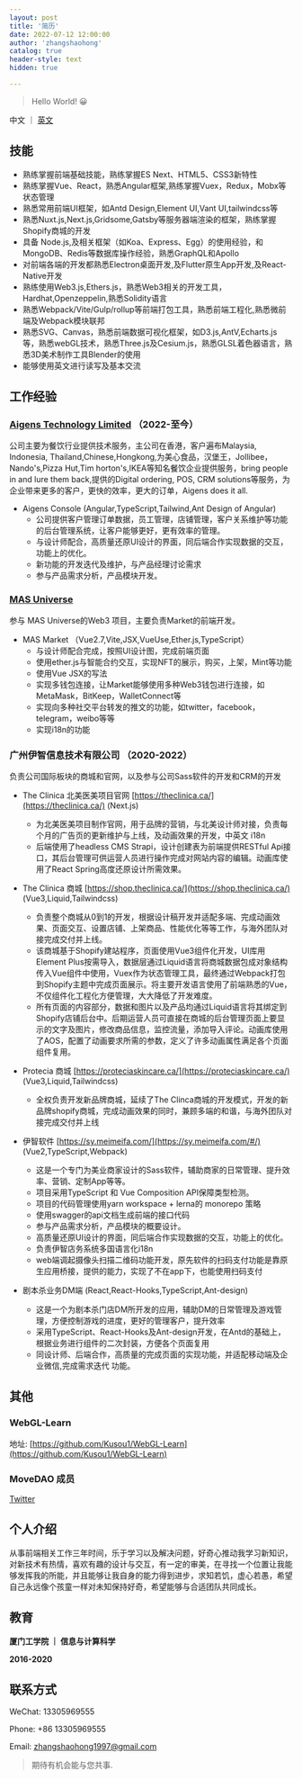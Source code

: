 ```yaml
---
layout: post
title: '简历'
date: 2022-07-12 12:00:00
author: 'zhangshaohong'
catalog: true
header-style: text
hidden: true

---
```



> Hello World! 😀

中文 ｜ [英文](/2022/07/12/resume/)


## 技能

- 熟练掌握前端基础技能，熟练掌握ES Next、HTML5、CSS3新特性
- 熟练掌握Vue、React，熟悉Angular框架,熟练掌握Vuex，Redux，Mobx等状态管理
- 熟悉常用前端UI框架，如Antd Design,Element UI,Vant UI,tailwindcss等
- 熟悉Nuxt.js,Next.js,Gridsome,Gatsby等服务器端渲染的框架，熟练掌握Shopify商城的开发
- 具备 Node.js,及相关框架（如Koa、Express、Egg）的使用经验，和MongoDB、Redis等数据库操作经验，熟悉GraphQL和Apollo
- 对前端各端的开发都熟悉Electron桌面开发,及Flutter原生App开发,及React-Native开发
- 熟练使用Web3.js,Ethers.js，熟悉Web3相关的开发工具，Hardhat,Openzeppelin,熟悉Solidity语言
- 熟悉Webpack/Vite/Gulp/rollup等前端打包工具，熟悉前端工程化,熟悉微前端及Webpack模块联邦
- 熟悉SVG、Canvas，熟悉前端数据可视化框架，如D3.js,AntV,Echarts.js等，熟悉webGL技术，熟悉Three.js及Cesium.js，熟悉GLSL着色器语言，熟悉3D美术制作工具Blender的使用
- 能够使用英文进行读写及基本交流

## 工作经验
### [Aigens Technology Limited](https://www.aigens.com/) （2022-至今）
公司主要为餐饮行业提供技术服务，主公司在香港，客户遍布Malaysia, Indonesia, Thailand,Chinese,Hongkong,为美心食品，汉堡王，Jollibee，Nando's,Pizza Hut,Tim horton's,IKEA等知名餐饮企业提供服务，bring people in and lure them back,提供的Digital ordering, POS, CRM solutions等服务，为企业带来更多的客户，更快的效率，更大的订单，Aigens does it all.
- Aigens Console
(Angular,TypeScript,Tailwind,Ant Design of Angular)
	- 公司提供客户管理订单数据，员工管理，店铺管理，客户关系维护等功能的后台管理系统，让客户能够更好，更有效率的管理。
  - 与设计师配合，高质量还原UI设计的界面，同后端合作实现数据的交互，功能上的优化。
  - 新功能的开发迭代及维护，与产品经理讨论需求
  - 参与产品需求分析，产品模块开发。

### [MAS Universe](https://twitter.com/meta_avatar)
参与 MAS Universe的Web3 项目，主要负责Market的前端开发。
- MAS Market
（Vue2.7,Vite,JSX,VueUse,Ether.js,TypeScript）
	- 与设计师配合完成，按照UI设计图，完成前端页面
  - 使用ether.js与智能合约交互，实现NFT的展示，购买，上架，Mint等功能
  - 使用Vue JSX的写法
  - 实现多钱包连接，让Market能够使用多种Web3钱包进行连接，如MetaMask，BitKeep，WalletConnect等
  - 实现向多种社交平台转发的推文的功能，如twitter，facebook，telegram，weibo等等
  - 实现i18n的功能

### 广州伊智信息技术有限公司 （2020-2022）

负责公司国际板块的商城和官网，以及参与公司Sass软件的开发和CRM的开发

- The Clinica 北美医美项目官网 [https://theclinica.ca/](https://theclinica.ca/)
(Next.js) 
  - 为北美医美项目制作官网，用于品牌的营销，与北美设计师对接，负责每个月的广告页的更新维护与上线，及动画效果的开发，中英文 i18n
  - 后端使用了headless CMS Strapi，设计创建表为前端提供RESTful Api接口，其后台管理可供运营人员进行操作完成对网站内容的编辑。动画库使用了React Spring高度还原设计所需效果。
- The Clinica 商城 [https://shop.theclinica.ca/](https://shop.theclinica.ca/) 
(Vue3,Liquid,Tailwindcss)
  - 负责整个商城从0到1的开发，根据设计稿开发并适配多端、完成动画效果、页面交互、设置店铺、上架商品、性能优化等等工作，与海外团队对接完成交付并上线。
  - 该商城基于Shopify建站程序，页面使用Vue3组件化开发，UI库用Element Plus按需导入，数据层通过Liquid语言将商城数据包成对象结构传入Vue组件中使用，Vuex作为状态管理工具，最终通过Webpack打包到Shopify主题中完成页面展示。将主要开发语言使用了前端熟悉的Vue，不仅组件化工程化方便管理，大大降低了开发难度。
  - 所有页面的内容部分，数据和图片以及产品均通过Liquid语言将其绑定到Shopify店铺后台中。后期运营人员可直接在商城的后台管理页面上要显示的文字及图片，修改商品信息，监控流量，添加导入评论。动画库使用了AOS，配置了动画要求所需的参数，定义了许多动画属性满足各个页面组件复用。
- Protecia 商城 [https://proteciaskincare.ca/](https://proteciaskincare.ca/) 
(Vue3,Liquid,Tailwindcss)
  - 全权负责开发新品牌商城，延续了The Clinca商城的开发模式，开发的新品牌shopify商城，完成动画效果的同时，兼顾多端的和谐，与海外团队对接完成交付并上线
- 伊智软件 [https://sy.meimeifa.com/](https://sy.meimeifa.com/#/) 
(Vue2,TypeScript,Webpack)
  - 这是一个专门为美业商家设计的Sass软件，辅助商家的日常管理、提升效率、营销、定制App等等。
  - 项目采用TypeScript 和 Vue Composition API保障类型检测。
  - 项目的代码管理使用yarn workspace + lerna的 monorepo 策略
  - 使用swagger的api文档生成前端的接口代码
  - 参与产品需求分析，产品模块的概要设计。
  - 高质量还原UI设计的界面，同后端合作实现数据的交互，功能上的优化。
  - 负责伊智店务系统多国语言化i18n
  - web端调起摄像头扫描二维码功能开发，原先软件的扫码支付功能是靠原生应用桥接，提供的能力，实现了不在app下，也能使用扫码支付

- 剧本杀业务DM端
(React,React-Hooks,TypeScript,Ant-design)
	- 这是一个为剧本杀门店DM所开发的应用，辅助DM的日常管理及游戏管理，方便控制游戏的进度，更好的管理客户，提升效率
	- 采用TypeScript、React-Hooks及Ant-design开发，在Antd的基础上，根据业务进行组件的二次封装，方便各个页面复用
	- 同设计师、后端合作，⾼质量的完成⻚⾯的实现功能，并适配移动端及企业微信,完成需求迭代 
功能。

## 其他

### WebGL-Learn
地址: [https://github.com/Kusou1/WebGL-Learn](https://github.com/Kusou1/WebGL-Learn)

### MoveDAO 成员 
[Twitter](https://twitter.com/MoveDAOofficial)
 

<!-- ### Kusou1 Bank & Coin(Ethereum)

`React` `tailwindcss` `ethers.js` `solidity`  `hardhat` `openzeppelin`
Bank地址：[https://bank-dapp-osbwi635o-aka-mosthappyman.vercel.app/](https://bank-dapp-osbwi635o-aka-mosthappyman.vercel.app/)（以太币银行）

Coin地址：[https://kusou1-coin.vercel.app/](https://kusou1-coin.vercel.app/) （以太坊代币）

- 前端使用React，及tailwindcss，通过ethers.js与以太坊交互，由于以太坊交易需要间隔，采用swr进行数据请求来保证数据的实时性
- 合约通过alchemy部署在rinkeby测试链上，使用hardhat，方便合约的开发调试及部署，openzeppelin保证合约的可靠及方便开发

### 个人博客

`Javascript` `grunt` `ruby` `liquid`

地址：[https://kusou1.me](https://kusou1.me)

- 个人用于分享的博客

- 通过google-analytics进行流量数据的监控

- 通过sitemap对seo进行优化 -->



## 个人介绍

从事前端相关工作三年时间，乐于学习以及解决问题，好奇心推动我学习新知识，对新技术有热情，喜欢有趣的设计与交互，有一定的审美，在寻找一个位置让我能够发挥我的所能，并且能够让我自身的能力得到进步，求知若饥，虚心若愚，希望自己永远像个孩童一样对未知保持好奇，希望能够与合适团队共同成长。

## 教育

**厦门工学院 ｜ 信息与计算科学**

**2016-2020**


## 联系方式

WeChat: 13305969555

Phone: +86 13305969555

Email: zhangshaohong1997@gmail.com




> 期待有机会能与您共事.
